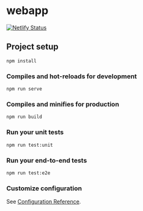 # webapp

[![Netlify Status](https://api.netlify.com/api/v1/badges/41a4d4c1-c73f-4c68-8e89-bfb28b0057f7/deploy-status)](https://app.netlify.com/sites/thirsty-ritchie-09d154/deploys)

## Project setup
```
npm install
```

### Compiles and hot-reloads for development
```
npm run serve
```

### Compiles and minifies for production
```
npm run build
```

### Run your unit tests
```
npm run test:unit
```

### Run your end-to-end tests
```
npm run test:e2e
```

### Customize configuration
See [Configuration Reference](https://cli.vuejs.org/config/).
